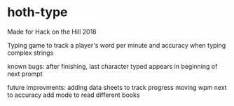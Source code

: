 # hoth-type
Made for Hack on the Hill 2018

Typing game to track a player's word per minute and accuracy when typing complex strings

known bugs:
after finishing, last character typed appears in beginning of next prompt

future improvments:
adding data sheets to track progress
moving wpm next to accuracy
add mode to read different books
